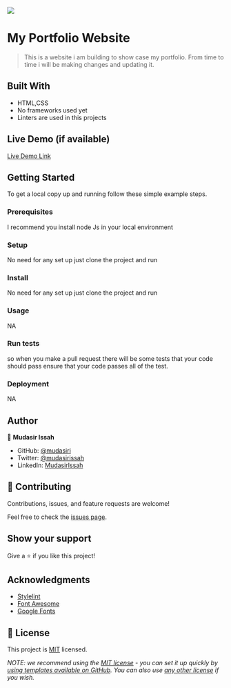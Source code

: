 ![](https://img.shields.io/badge/Microverse-blueviolet)

# My Portfolio Website

> This is a website i am building to show case my portfolio. From time to time i will be making changes and updating it.


## Built With

- HTML,CSS
- No frameworks used yet
- Linters are used in this projects

## Live Demo (if available)

[Live Demo Link](https://mudasiri.github.io/portfolio/)


## Getting Started

To get a local copy up and running follow these simple example steps.

### Prerequisites
I recommend you install node Js in your local environment
### Setup
No need for any set up just clone the project and run
### Install
No need for any set up just clone the project and run

### Usage
NA
### Run tests
so when you make a pull request there will be some tests that your code should pass ensure that your code passes all of the test.
### Deployment
NA


## Author

👤 **Mudasir Issah**

- GitHub: [@mudasiri](https://github.com/mudasiri)
- Twitter: [@mudasirissah](https://twitter.com/mudasirissah)
- LinkedIn: [MudasirIssah](https://linkedin.com/in/mudasirissah)



## 🤝 Contributing

Contributions, issues, and feature requests are welcome!

Feel free to check the [issues page](../../issues/).

## Show your support

Give a ⭐️ if you like this project!

## Acknowledgments

- [Stylelint](https://stylelint.io/)
- [Font Awesome](https://fontawesome.com/)
- [Google Fonts](https://fonts.google.com/)

## 📝 License

This project is [MIT](./LICENSE) licensed.

_NOTE: we recommend using the [MIT license](https://choosealicense.com/licenses/mit/) - you can set it up quickly by [using templates available on GitHub](https://docs.github.com/en/communities/setting-up-your-project-for-healthy-contributions/adding-a-license-to-a-repository). You can also use [any other license](https://choosealicense.com/licenses/) if you wish._
